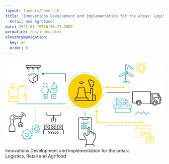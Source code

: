 ```yaml
---
layout: layouts/home.njk
title: "Innovations Development and Implementation for the areas: Logistics,
  Retail and Agrofood"
date: 2022-01-19T16:06:27.260Z
permalink: /en/index.html
eleventyNavigation:
  key: en
  order: 0
---
```

<div class="center"><img src="/static/img/tmp5.png" width="600"></div>
<div id="main-h2">Innovations Development and Implementation for the areas:</div>
<div id="main-h1">Logistics, Retail and Agrifood</div>